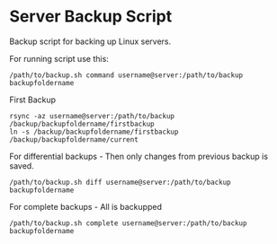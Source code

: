 # Server Backup Script
Backup script for backing up Linux servers.

For running script use this:
```
/path/to/backup.sh command username@server:/path/to/backup backupfoldername
```

First Backup
```
rsync -az username@server:/path/to/backup /backup/backupfoldername/firstbackup
ln -s /backup/backupfoldername/firstbackup /backup/backupfoldername/current
```

For differential backups - Then only changes from previous backup is saved.
```
/path/to/backup.sh diff username@server:/path/to/backup backupfoldername
```

For complete backups - All is backupped
```
/path/to/backup.sh complete username@server:/path/to/backup backupfoldername
```
